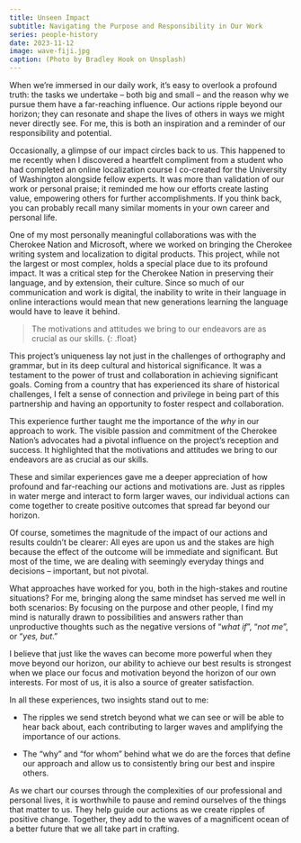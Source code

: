 ```yaml
---
title: Unseen Impact
subtitle: Navigating the Purpose and Responsibility in Our Work
series: people-history
date: 2023-11-12
image: wave-fiji.jpg
caption: (Photo by Bradley Hook on Unsplash)
---
```


When we’re immersed in our daily work, it’s easy to overlook a profound truth: the tasks we undertake – both big and small – and the reason why we pursue them have a far-reaching influence. Our actions ripple beyond our horizon; they can resonate and shape the lives of others in ways we might never directly see. For me, this is both an inspiration and a reminder of our responsibility and potential.

Occasionally, a glimpse of our impact circles back to us. This happened to me recently when I discovered a heartfelt compliment from a student who had completed an online localization course I co-created for the University of Washington alongside fellow experts. It was more than validation of our work or personal praise; it reminded me how our efforts create lasting value, empowering others for further accomplishments. If you think back, you can probably recall many similar moments in your own career and personal life.

One of my most personally meaningful collaborations was with the Cherokee Nation and Microsoft, where we worked on bringing the Cherokee writing system and localization to digital products. This project, while not the largest or most complex, holds a special place due to its profound impact. It was a critical step for the Cherokee Nation in preserving their language, and by extension, their culture. Since so much of our communication and work is digital, the inability to write in their language in online interactions would mean that new generations learning the language would have to leave it behind.

> The motivations and attitudes we bring to our endeavors are as crucial as our skills.
{: .float}

This project’s uniqueness lay not just in the challenges of orthography and grammar, but in its deep cultural and historical significance. It was a testament to the power of trust and collaboration in achieving significant goals. Coming from a country that has experienced its share of historical challenges, I felt a sense of connection and privilege in being part of this partnership and having an opportunity to foster respect and collaboration.

This experience further taught me the importance of the *why* in our approach to work. The visible passion and commitment of the Cherokee Nation’s advocates had a pivotal influence on the project’s reception and success. It highlighted that the motivations and attitudes we bring to our endeavors are as crucial as our skills.

These and similar experiences gave me a deeper appreciation of how profound and far-reaching our actions and motivations are. Just as ripples in water merge and interact to form larger waves, our individual actions can come together to create positive outcomes that spread far beyond our horizon.

Of course, sometimes the magnitude of the impact of our actions and results couldn’t be clearer: All eyes are upon us and the stakes are high because the effect of the outcome will be immediate and significant. But most of the time, we are dealing with seemingly everyday things and decisions – important, but not pivotal. 

What approaches have worked for you, both in the high-stakes and routine situations? For me, bringing along the same mindset has served me well in both scenarios: By focusing on the purpose and other people, I find my mind is naturally drawn to possibilities and answers rather than unproductive thoughts such as the negative versions of “*what if*”, “*not me*”, or “*yes, but*.”

I believe that just like the waves can become more powerful when they move beyond our horizon, our ability to achieve our best results is strongest when we place our focus and motivation beyond the horizon of our own interests. For most of us, it is also a source of greater satisfaction.

In all these experiences, two insights stand out to me:

- The ripples we send stretch beyond what we can see or will be able to hear back about, each contributing to larger waves and amplifying the importance of our actions.

- The “why” and “for whom” behind what we do are the forces that define our approach and allow us to consistently bring our best and inspire others.

As we chart our courses through the complexities of our professional and personal lives, it is worthwhile to pause and remind ourselves of the things that matter to us. They help guide our actions as we create ripples of positive change. Together, they add to the waves of a magnificent ocean of a better future that we all take part in crafting.
